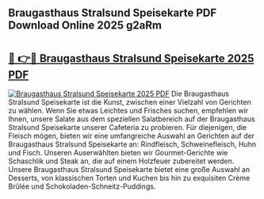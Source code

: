## Braugasthaus Stralsund Speisekarte PDF Download Online 2025 g2aRm

# <h2><a href="http://gccj3l.nevu.top/?p=Braugasthaus+Stralsund+Speisekarte">🔗 👉🔴 Braugasthaus Stralsund Speisekarte 2025 PDF</a></h2>

[![Braugasthaus Stralsund Speisekarte 2025 PDF](https://i.imgur.com/dBaPXMq.png)](http://gccj3l.nevu.top/?p=Braugasthaus+Stralsund+Speisekarte)
Die Braugasthaus Stralsund Speisekarte ist die Kunst, zwischen einer Vielzahl von Gerichten zu wählen. Wenn Sie etwas Leichtes und Frisches suchen, empfehlen wir Ihnen, unsere Salate aus dem speziellen Salatbereich auf der Braugasthaus Stralsund Speisekarte unserer Cafeteria zu probieren. Für diejenigen, die Fleisch mögen, bieten wir eine umfangreiche Auswahl an Gerichten auf der Braugasthaus Stralsund Speisekarte an: Rindfleisch, Schweinefleisch, Huhn und Fisch. Unseren Auserwählten bieten wir Gourmet-Gerichte wie Schaschlik und Steak an, die auf einem Holzfeuer zubereitet werden. Unsere Braugasthaus Stralsund Speisekarte bietet eine große Auswahl an Desserts, von klassischen Torten und Kuchen bis hin zu exquisiten Crème Brûlée und Schokoladen-Schneitz-Puddings.
